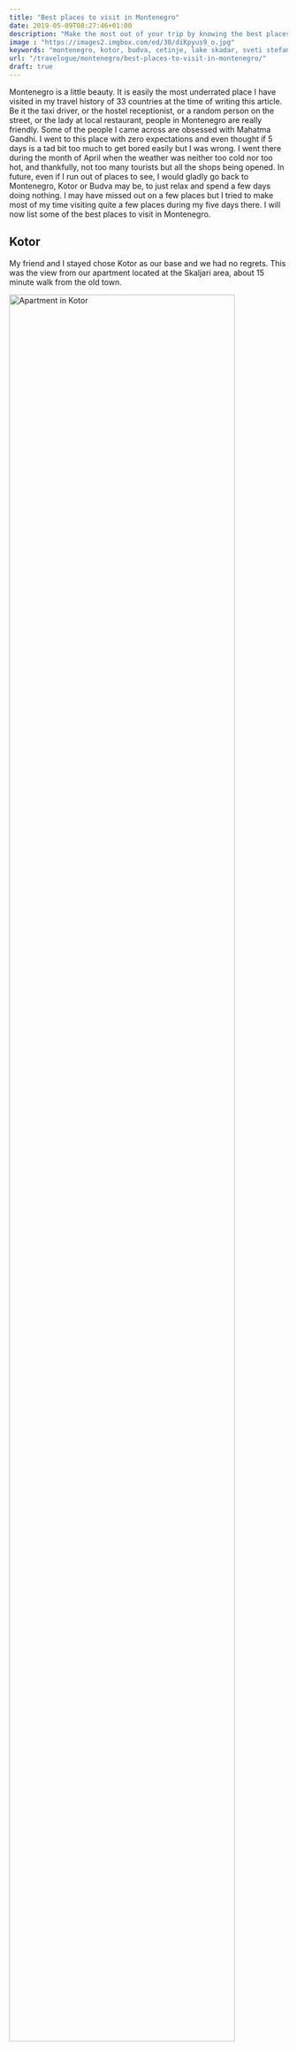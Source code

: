 ```yaml
---
title: "Best places to visit in Montenegro"
date: 2019-05-09T08:27:46+01:00
description: "Make the most out of your trip by knowing the best places to visit in Montenegro."
image : "https://images2.imgbox.com/ed/30/diKpyus9_o.jpg"
keywords: "montenegro, kotor, budva, cetinje, lake skadar, sveti stefan, virpazar, perast, lady of the rocks, blue sea caves"
url: "/travelogue/montenegro/best-places-to-visit-in-montenegro/"
draft: true
---
```


Montenegro is a little beauty. It is easily the most underrated place I have visited in my travel history of 33 countries at the time of writing this article. Be it the taxi driver, or the hostel receptionist, or a random person on the street, or the lady at local restaurant, people in Montenegro are really friendly. Some of the people I came across are obsessed with Mahatma Gandhi. I went to this place with zero expectations and even thought if 5 days is a tad bit too much to get bored easily but I was wrong. I went there during the month of April when the weather was neither too cold nor too hot, and thankfully, not too many tourists but all the shops being opened. In future, even if I run out of places to see, I would gladly go back to Montenegro, Kotor or Budva may be, to just relax and spend a few days doing nothing. I may have missed out on a few places but I tried to make most of my time visiting quite a few places during my five days there. I will now list some of the best places to visit in Montenegro.

## Kotor

My friend and I stayed chose Kotor as our base and we had no regrets. This was the view from our apartment located at the Skaljari area, about 15 minute walk from the old town.

<img src = "https://images2.imgbox.com/a7/00/gZO17YDR_o.jpg" alt = "Apartment in Kotor" width = "90%" />

The old town itself is a nice area to walk around with many restaurants, small passages, markets and other shops. Besides this, Kotor has its own fortress, Kotor Fortress. The hike starts off easily but gets dangerous as you go higher. However, after a few meters you should get this wonderful view; the hike until here is very much doable even for beginners; I consider myself one.

<img src = "https://images2.imgbox.com/ed/30/diKpyus9_o.jpg" alt = "View from Kotor Fortress" width = "90%" />

Get the map before you begin your hike to know which paths can be dangerous. The guy at the ticket counter was really sweet. He did not have money to return so he just asked to go for free. The actual cost was somewhere close to 7 Euros.

When you are in Kotor, make some time to have a meal at <a href = "https://www.google.com/maps/uv?hl=de&pb=!1s0x134c3302e02225eb%3A0x70428059eab949de!3m1!7e115!4shttps%3A%2F%2Flh5.googleusercontent.com%2Fp%2FAF1QipP5uf7ro93a5tMBGB7Z0wwpGA4Q1VpRxeMs9vbJ%3Dw240-h160-k-no!5sbbq%20tanja%20kotor%20-%20Google-Suche!15sCAQ&imagekey=!1e10!2sAF1QipP5uf7ro93a5tMBGB7Z0wwpGA4Q1VpRxeMs9vbJ&sa=X&ved=2ahUKEwjGnez9l-boAhUk86YKHZs3D6sQoiowE3oECBoQBg">BBQ Tanjga</a>. This place is amazing and you will enjoy the food here, especially if you are a meat lover. The prices will be light on your pocket as well.

<img src = "https://images2.imgbox.com/f4/ec/MJfR88BJ_o.jpg" alt = "BBQ Tanjga Kotor" width = "90%" />

I must admit I fell in love with Kotor.

## Budva

An hour away from Kotor is another place called Budva. Budva, from what I heard, is the fancier, richer and more touristic version of Kotor. Sources claim the Russians heavily invested and helped develop this place. Having said that, Budva is really beautiful as well. It has its own castle. I could not capture everything in the picture below but we saw a couple clicking wedding photographs, listening to someone playing the guitar, the church bells ringing, the sun setting in, and the sound of the water from the Adriatic coast; what a lovely feeling.

<img src = "https://images2.imgbox.com/64/9d/SnmQGe59_o.jpg" alt = "Sunset at Budva" width = "90%" />

A random picture of my friend and I relaxing and sipping some coffee at the beach.

-- COFFEE AT THE BEACH

## Perast

When you are at Kotor, a tour of the Boka Bay is highly recommended. A part of the tour takes you through this wonderful region of Perast.

-- PERAST

The boat also stops at Lady of the Rocks. While I cannot recollect the exact history, I got to know the localites visit this place every year to throw some rocks and come back as a ritual.

-- LADY OF THE ROCKS

The boat takes you later towards the blue sea caves. This was another fascinating place to visit. Look how blue the water looks without any filter. You even see the reflection on the cave itself.

-- BLUE SEA CAVES

## Lake Skadar

My friend and I opted for the Big Montenegro tour provided by Montenegro Hostels. A part of the tour takes you to Lake Skadar; the largest lake in the Balkans. We were initially taken to Virpazar from where we took the boat and went around Lake Skadar. Lake Skadar is part of both Montenegro as well as Albania. We remained most of the time on the Montenegrin side. I am not sure if we were on the Albanian side but our guide definitely asked us to look around and see Shkoder, a small city in Albania.

<img src = "https://images2.imgbox.com/64/9d/SnmQGe59_o.jpg" alt = "Sunset at Budva" width = "90%" />

## Rijeka Crnojevića

After Lake Skadar, we went to the top of a mountain to get a view of Rijeka Crnojevića; translates to River of Crnojević. You get a view like this.

<img src = "https://images2.imgbox.com/64/9d/SnmQGe59_o.jpg" alt = "Sunset at Budva" width = "90%" />

## Ostrog Monastery

We were supposed to visit Lovćen National Park. However, due to bad weather, our guide asked us if we would be fine with Ostrog Monastery, and therefore, we ended up going to Ostrog Monastery.

<img src = "https://images2.imgbox.com/64/9d/SnmQGe59_o.jpg" alt = "Sunset at Budva" width = "90%" />

It is an Orthodox Church located vertically as if it is stuck to the mountain. This church is a popular pilgrimage place amongst the localites in the region. Believers claim their wishes came true or their problems lessened after having coming here and prayed. You can also find some beautiful art inside the church.

<img src = "https://images2.imgbox.com/64/9d/SnmQGe59_o.jpg" alt = "Sunset at Budva" width = "90%" />

## Cetinje

We visited this little place called Cetinje. Our guide took us a to a small shop where she wanted us to try the best Börek according to her. Costing only around 1 Euro, the Börek was really good; made having cheese filling and is a sizeable portion for just 1 euro. Unfortunately, I do not remember the place. After filling ourselves with some Börek, we walked around the city for a while and seeing different things. Here's a nice little church below.

May be I have missed out on other places in Montenegro during this trip of mine but I will be back again to see the remaining ones and see Kotor once again.